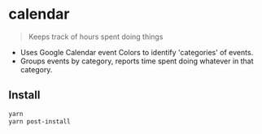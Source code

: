 # calendar
> Keeps track of hours spent doing things

- Uses Google Calendar event Colors to identify 'categories' of events.
- Groups events by category, reports time spent doing whatever in that category.

## Install
```sh
yarn
yarn post-install
```
